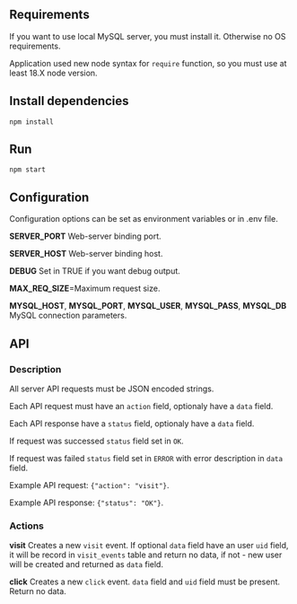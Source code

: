 ## Requirements

If you want to use local MySQL server, you must install it. Otherwise no OS requirements.

Application used new node syntax for `require` function, so you must use at least 18.X node version.

## Install dependencies

`npm install`

## Run

`npm start`

## Configuration

Configuration options can be set as environment variables or in .env file.

**SERVER_PORT** Web-server binding port.

**SERVER_HOST** Web-server binding host.

**DEBUG** Set in TRUE if you want debug output.

**MAX_REQ_SIZE**=Maximum request size.

**MYSQL_HOST**, **MYSQL_PORT**, **MYSQL_USER**, **MYSQL_PASS**, **MYSQL_DB** MySQL connection parameters.

## API

### Description

All server API requests must be JSON encoded strings.

Each API request must have an `action` field, optionaly have a `data` field.

Each API response have a `status` field, optionaly have a `data` field.

If request was successed `status` field set in `OK`.

If request was failed `status` field set in `ERROR` with error description in `data` field.

Example API request: `{"action": "visit"}`.

Example API response: `{"status": "OK"}`.

### Actions

**visit** Creates a new `visit` event. If optional `data` field have an user `uid` field, it will be record in `visit_events` table and return no data, if not - new user will be created and returned as `data` field.

**click** Creates a new `click` event. `data` field and `uid` field must be present. Return no data.









